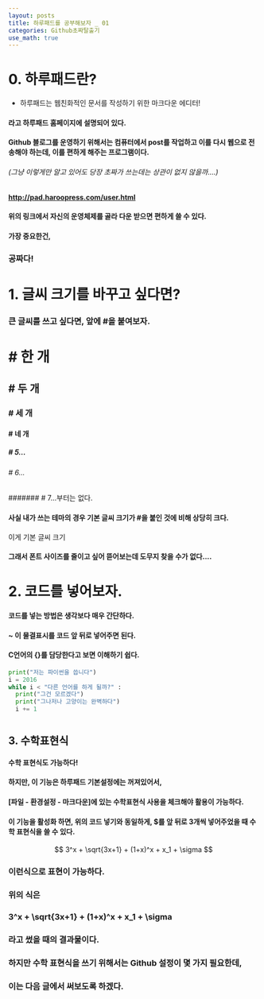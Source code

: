 ```yaml
---
layout: posts
title: 하루패드를 공부해보자 _ 01
categories: Github초짜탈출기
use_math: true
---
```

# 0. 하루패드란? 
* 하루패드는 웹친화적인 문서를 작성하기 위한 마크다운 에디터! 

#### 라고 하루패드 홈페이지에 설명되어 있다. 
#### Github 블로그를 운영하기 위해서는 컴퓨터에서 post를 작업하고 이를 다시 웹으로 전송해야 하는데, 이를 편하게 해주는 프로그램이다. 
###### (그냥 이렇게만 알고 있어도 당장 초짜가 쓰는데는 상관이 없지 않을까....)
#### http://pad.haroopress.com/user.html 
#### 위의 링크에서 자신의 운영체제를 골라 다운 받으면 편하게 쓸 수 있다. 
#### 가장 중요한건,
### 공짜다!
#       
# 1. 글씨 크기를 바꾸고 싶다면?  
### 큰 글씨를 쓰고 싶다면, 앞에 #을 붙여보자. 
# # 한 개
## # 두 개
### # 세 개
#### # 네 개
##### # 5...
###### # 6... 
####### # 7...부터는 없다. 

#### 사실 내가 쓰는 테마의 경우 기본 글씨 크기가 #을 붙인 것에 비해 상당히 크다. 

이게 기본 글씨 크기 

#### 그래서 폰트 사이즈를 줄이고 싶어 뜯어보는데 도무지 찾을 수가 없다.... 
#       
# 2. 코드를 넣어보자.
#### 코드를 넣는 방법은 생각보다 매우 간단하다. 
#### ~ 이 물결표시를 코드 앞 뒤로 넣어주면 된다. 
#### C언어의 {}를 담당한다고 보면 이해하기 쉽다. 


~~~python
print("저는 파이썬을 씁니다")
i = 2016
while i < "다른 언어를 하게 될까?" : 
  print("그건 모르겠다")
  print("그나저나 고양이는 완벽하다")
  i += 1
~~~

#       
## 3. 수학표현식 
#### 수학 표현식도 가능하다!
#### 하지만, 이 기능은 하루패드 기본설정에는 꺼져있어서, 
#### [파일 - 환경설정 - 마크다운]에 있는 수학표현식 사용을 체크해야 활용이 가능하다. 
#### 이 기능을 활성화 하면, 위의 코드 넣기와 동일하게, $를 앞 뒤로 3개씩 넣어주었을 때 수학 표현식을 쓸 수 있다. 


$$
3^x + \sqrt{3x+1} + (1+x)^x + x_1 + \sigma 
$$


### 이런식으로 표현이 가능하다. 
### 위의 식은 
### 3^x + \sqrt{3x+1} + (1+x)^x + x_1 + \sigma
### 라고 썼을 때의 결과물이다. 

### 하지만 수학 표현식을 쓰기 위해서는 Github 설정이 몇 가지 필요한데,
### 이는 다음 글에서 써보도록 하겠다. 
